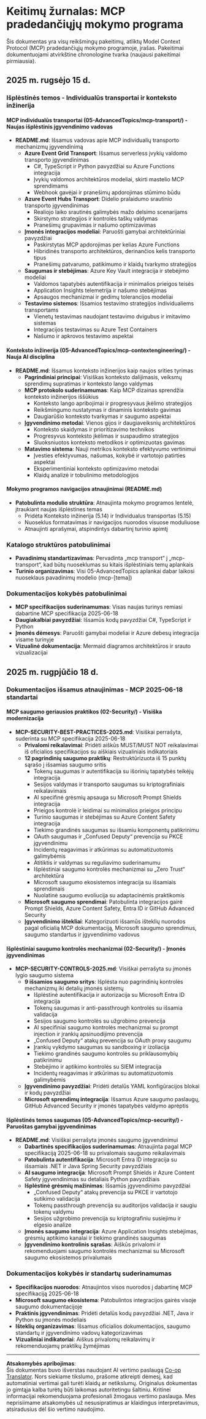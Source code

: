 <!--
CO_OP_TRANSLATOR_METADATA:
{
  "original_hash": "56dd5af7e84cc0db6e17e310112109ae",
  "translation_date": "2025-09-15T22:40:46+00:00",
  "source_file": "changelog.md",
  "language_code": "lt"
}
-->
# Keitimų žurnalas: MCP pradedančiųjų mokymo programa

Šis dokumentas yra visų reikšmingų pakeitimų, atliktų Model Context Protocol (MCP) pradedančiųjų mokymo programoje, įrašas. Pakeitimai dokumentuojami atvirkštine chronologine tvarka (naujausi pakeitimai pirmiausia).

## 2025 m. rugsėjo 15 d.

### Išplėstinės temos - Individualūs transportai ir konteksto inžinerija

#### MCP individualūs transportai (05-AdvancedTopics/mcp-transport/) - Naujas išplėstinis įgyvendinimo vadovas
- **README.md**: Išsamus vadovas apie MCP individualių transporto mechanizmų įgyvendinimą
  - **Azure Event Grid Transport**: Išsamus serverless įvykių valdomo transporto įgyvendinimas
    - C#, TypeScript ir Python pavyzdžiai su Azure Functions integracija
    - Įvykių valdomos architektūros modeliai, skirti mastelio MCP sprendimams
    - Webhook gavėjai ir pranešimų apdorojimas stūmimo būdu
  - **Azure Event Hubs Transport**: Didelio pralaidumo srautinio transporto įgyvendinimas
    - Realiojo laiko srautinės galimybės mažo delsimo scenarijams
    - Skirstymo strategijos ir kontrolės taškų valdymas
    - Pranešimų grupavimas ir našumo optimizavimas
  - **Įmonės integracijos modeliai**: Paruošti gamybai architektūriniai pavyzdžiai
    - Paskirstytas MCP apdorojimas per kelias Azure Functions
    - Hibridinės transporto architektūros, derinančios kelis transporto tipus
    - Pranešimų patvarumo, patikimumo ir klaidų tvarkymo strategijos
  - **Saugumas ir stebėjimas**: Azure Key Vault integracija ir stebėjimo modeliai
    - Valdomos tapatybės autentifikacija ir minimalios prieigos teisės
    - Application Insights telemetrija ir našumo stebėjimas
    - Apsaugos mechanizmai ir gedimų tolerancijos modeliai
  - **Testavimo sistemos**: Išsamios testavimo strategijos individualiems transportams
    - Vienetų testavimas naudojant testavimo dvigubus ir imitavimo sistemas
    - Integracijos testavimas su Azure Test Containers
    - Našumo ir apkrovos testavimo aspektai

#### Konteksto inžinerija (05-AdvancedTopics/mcp-contextengineering/) - Nauja AI disciplina
- **README.md**: Išsamus konteksto inžinerijos kaip naujos srities tyrimas
  - **Pagrindiniai principai**: Visiškas konteksto dalijimasis, veiksmų sprendimų supratimas ir konteksto lango valdymas
  - **MCP protokolo suderinamumas**: Kaip MCP dizainas sprendžia konteksto inžinerijos iššūkius
    - Konteksto lango apribojimai ir progresyvaus įkėlimo strategijos
    - Reikšmingumo nustatymas ir dinaminis konteksto gavimas
    - Daugiarūšio konteksto tvarkymas ir saugumo aspektai
  - **Įgyvendinimo metodai**: Vienos gijos ir daugiaveiksnių architektūros
    - Konteksto skaidymas ir prioritizavimo technikos
    - Progresyvus konteksto įkėlimas ir suspaudimo strategijos
    - Sluoksniuotos konteksto metodikos ir optimizuotas gavimas
  - **Matavimo sistema**: Nauji metrikos konteksto efektyvumo vertinimui
    - Įvesties efektyvumas, našumas, kokybė ir vartotojo patirties aspektai
    - Eksperimentiniai konteksto optimizavimo metodai
    - Klaidų analizė ir tobulinimo metodologijos

#### Mokymo programos navigacijos atnaujinimai (README.md)
- **Patobulinta modulio struktūra**: Atnaujinta mokymo programos lentelė, įtraukiant naujas išplėstines temas
  - Pridėta Konteksto inžinerija (5.14) ir Individualus transportas (5.15)
  - Nuoseklus formatavimas ir navigacijos nuorodos visuose moduliuose
  - Atnaujinti aprašymai, atspindintys dabartinį turinio apimtį

### Katalogo struktūros patobulinimai
- **Pavadinimų standartizavimas**: Pervadinta „mcp transport“ į „mcp-transport“, kad būtų nuoseklumas su kitais išplėstiniais temų aplankais
- **Turinio organizavimas**: Visi 05-AdvancedTopics aplankai dabar laikosi nuoseklaus pavadinimų modelio (mcp-[tema])

### Dokumentacijos kokybės patobulinimai
- **MCP specifikacijos suderinamumas**: Visas naujas turinys remiasi dabartine MCP specifikacija 2025-06-18
- **Daugiakalbiai pavyzdžiai**: Išsamūs kodų pavyzdžiai C#, TypeScript ir Python
- **Įmonės dėmesys**: Paruošti gamybai modeliai ir Azure debesų integracija visame turinyje
- **Vizualinė dokumentacija**: Mermaid diagramos architektūros ir srauto vizualizacijai

## 2025 m. rugpjūčio 18 d.

### Dokumentacijos išsamus atnaujinimas - MCP 2025-06-18 standartai

#### MCP saugumo geriausios praktikos (02-Security/) - Visiška modernizacija
- **MCP-SECURITY-BEST-PRACTICES-2025.md**: Visiškai perrašyta, suderinta su MCP specifikacija 2025-06-18
  - **Privalomi reikalavimai**: Pridėti aiškūs MUST/MUST NOT reikalavimai iš oficialios specifikacijos su aiškiais vizualiniais indikatoriais
  - **12 pagrindinių saugumo praktikų**: Restruktūrizuota iš 15 punktų sąrašo į išsamias saugumo sritis
    - Tokenų saugumas ir autentifikacija su išorinių tapatybės teikėjų integracija
    - Sesijos valdymas ir transporto saugumas su kriptografiniais reikalavimais
    - AI specifinė grėsmių apsauga su Microsoft Prompt Shields integracija
    - Prieigos kontrolė ir leidimai su minimalios prieigos principu
    - Turinio saugumas ir stebėjimas su Azure Content Safety integracija
    - Tiekimo grandinės saugumas su išsamiu komponentų patikrinimu
    - OAuth saugumas ir „Confused Deputy“ prevencija su PKCE įgyvendinimu
    - Incidentų reagavimas ir atkūrimas su automatizuotomis galimybėmis
    - Atitiktis ir valdymas su reguliavimo suderinamumu
    - Išplėstiniai saugumo kontrolės mechanizmai su „Zero Trust“ architektūra
    - Microsoft saugumo ekosistemos integracija su išsamiais sprendimais
    - Nuolatinė saugumo evoliucija su adaptacinėmis praktikomis
  - **Microsoft saugumo sprendimai**: Patobulinta integracijos gairė Prompt Shields, Azure Content Safety, Entra ID ir GitHub Advanced Security
  - **Įgyvendinimo ištekliai**: Kategorizuoti išsamūs išteklių nuorodos pagal oficialią MCP dokumentaciją, Microsoft saugumo sprendimus, saugumo standartus ir įgyvendinimo vadovus

#### Išplėstiniai saugumo kontrolės mechanizmai (02-Security/) - Įmonės įgyvendinimas
- **MCP-SECURITY-CONTROLS-2025.md**: Visiškai perrašyta su įmonės lygio saugumo sistema
  - **9 išsamios saugumo sritys**: Išplėsta nuo pagrindinių kontrolės mechanizmų iki detalių įmonės sistemų
    - Išplėstinė autentifikacija ir autorizacija su Microsoft Entra ID integracija
    - Tokenų saugumas ir anti-passthrough kontrolės su išsamia validacija
    - Sesijos saugumo kontrolės su užgrobimo prevencija
    - AI specifiniai saugumo kontrolės mechanizmai su prompt injection ir įrankių apsinuodijimo prevencija
    - „Confused Deputy“ atakų prevencija su OAuth proxy saugumu
    - Įrankių vykdymo saugumas su sandboxing ir izoliacija
    - Tiekimo grandinės saugumo kontrolės su priklausomybių patikrinimu
    - Stebėjimo ir aptikimo kontrolės su SIEM integracija
    - Incidentų reagavimas ir atkūrimas su automatizuotomis galimybėmis
  - **Įgyvendinimo pavyzdžiai**: Pridėti detalūs YAML konfigūracijos blokai ir kodų pavyzdžiai
  - **Microsoft sprendimų integracija**: Išsamus Azure saugumo paslaugų, GitHub Advanced Security ir įmonės tapatybės valdymo aprėptis

#### Išplėstinės temos saugumas (05-AdvancedTopics/mcp-security/) - Paruoštas gamybai įgyvendinimas
- **README.md**: Visiškai perrašyta įmonės saugumo įgyvendinimui
  - **Dabartinės specifikacijos suderinamumas**: Atnaujinta pagal MCP specifikaciją 2025-06-18 su privalomais saugumo reikalavimais
  - **Patobulinta autentifikacija**: Microsoft Entra ID integracija su išsamiais .NET ir Java Spring Security pavyzdžiais
  - **AI saugumo integracija**: Microsoft Prompt Shields ir Azure Content Safety įgyvendinimas su detaliais Python pavyzdžiais
  - **Išplėstinė grėsmių mažinimas**: Išsamūs įgyvendinimo pavyzdžiai
    - „Confused Deputy“ atakų prevencija su PKCE ir vartotojo sutikimo validacija
    - Tokenų passthrough prevencija su auditorijos validacija ir saugiu tokenų valdymu
    - Sesijos užgrobimo prevencija su kriptografiniu susiejimu ir elgesio analize
  - **Įmonės saugumo integracija**: Azure Application Insights stebėjimas, grėsmių aptikimo kanalai ir tiekimo grandinės saugumas
  - **Įgyvendinimo kontrolinis sąrašas**: Aiškūs privalomi ir rekomenduojami saugumo kontrolės mechanizmai su Microsoft saugumo ekosistemos privalumais

### Dokumentacijos kokybės ir standartų suderinamumas
- **Specifikacijos nuorodos**: Atnaujintos visos nuorodos į dabartinę MCP specifikaciją 2025-06-18
- **Microsoft saugumo ekosistema**: Patobulintos integracijos gairės visoje saugumo dokumentacijoje
- **Praktinis įgyvendinimas**: Pridėti detalūs kodų pavyzdžiai .NET, Java ir Python su įmonės modeliais
- **Išteklių organizavimas**: Išsamus oficialios dokumentacijos, saugumo standartų ir įgyvendinimo vadovų kategorizavimas
- **Vizualiniai indikatoriai**: Aiškus privalomų reikalavimų ir rekomenduojamų praktikų žymėjimas



---

**Atsakomybės apribojimas**:  
Šis dokumentas buvo išverstas naudojant AI vertimo paslaugą [Co-op Translator](https://github.com/Azure/co-op-translator). Nors siekiame tikslumo, prašome atkreipti dėmesį, kad automatiniai vertimai gali turėti klaidų ar netikslumų. Originalus dokumentas jo gimtąja kalba turėtų būti laikomas autoritetingu šaltiniu. Kritinei informacijai rekomenduojama profesionali žmogaus vertimo paslauga. Mes neprisiimame atsakomybės už nesusipratimus ar klaidingus interpretavimus, atsiradusius dėl šio vertimo naudojimo.